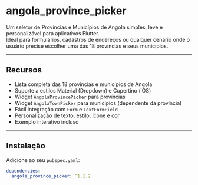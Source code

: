 # angola_province_picker

Um seletor de Províncias e Municípios de Angola simples, leve e personalizável para aplicativos Flutter.  
Ideal para formulários, cadastros de endereços ou qualquer cenário onde o usuário precise escolher uma das 18 províncias e seus municípios.

---

## Recursos

- Lista completa das 18 províncias e municípios de Angola
- Suporte a estilos Material (Dropdown) e  Cupertino (iOS)
- Widget `AngolaProvincePicker` para províncias
- Widget `AngolaTownPicker` para municípios (dependente da província)
- Fácil integração com `Form` e `TextFormField`
- Personalização de texto, estilo, ícone e cor
- Exemplo interativo incluso

---

## Instalação

Adicione ao seu `pubspec.yaml`:

```yaml
dependencies:
  angola_province_picker: ^1.1.2



